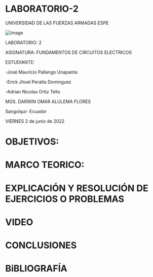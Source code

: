 # LABORATORIO-2

UNIVERSIDAD DE LAS FUERZAS ARMADAS ESPE



![image](https://user-images.githubusercontent.com/105695077/169195292-caeb0d12-8f66-4f08-bb58-2efffc44ccf5.png)




LABORATORIO: 2



ASIGNATURA: FUNDAMENTOS DE CIRCUITOS ELECTRICOS

ESTUDIANTE: 

-José Mauricio Pallango Unapanta

-Erick Jhoel Peralta Dominguez

-Adrian Nicolas Ortiz Tello 

MGS. DARWIN OMAR ALULEMA FLORES

Sangolquí- Ecuador

VIERNES 2 de junio de 2022 

# OBJETIVOS:


# MARCO TEORICO:


# EXPLICACIÓN Y RESOLUCIÓN DE EJERCICIOS O PROBLEMAS


# VIDEO


# CONCLUSIONES


# BiBLIOGRAFÍA

